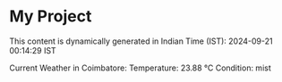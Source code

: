 # My Project

This content is dynamically generated in Indian Time (IST): 2024-09-21 00:14:29 IST


Current Weather in Coimbatore:
Temperature: 23.88 °C
Condition: mist
